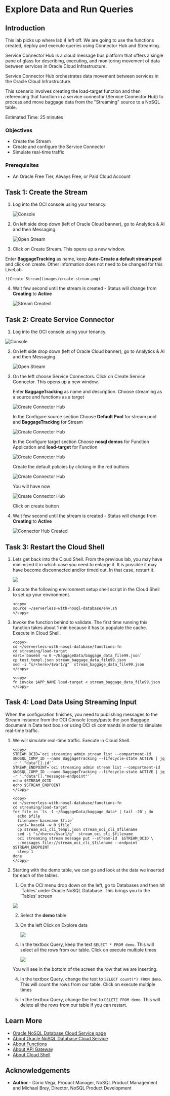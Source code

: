 # Explore Data and Run Queries

## Introduction

This lab picks up where lab 4 left off.   We are going to use the functions created, deploy and execute queries using Connector Hub and Streaming.  

Service Connector Hub is a cloud message bus platform that offers a single pane
of glass for describing, executing, and monitoring movement of data between
services in Oracle Cloud Infrastructure.

Service Connector Hub orchestrates data movement between services in the Oracle
Cloud Infrastructure.

This scenario involves creating the load-target function and then referencing that
function in a service connector (Service Connector Hub) to process and
move baggage data from the "Streaming" source to a NoSQL table.

Estimated Time: 25 minutes

### Objectives

* Create the Stream
* Create and configure the Service Connector
* Simulate real-time traffic

### Prerequisites

* An Oracle Free Tier, Always Free, or Paid Cloud Account


## Task 1: Create the Stream

1. Log into the OCI console using your tenancy.  

    ![Console](images/console-image.png)

2. On left side drop down (left of Oracle Cloud banner), go to Analytics & AI and then Messaging.

    ![Open Stream](images/menu-messaging.png)

3. Click on Create Stream. This opens up a new window.

  Enter **BaggageTracking** as  name, keep **Auto-Create a default stream pool** and click on create.
  Other information does not need to be changed for this LiveLab.

    ![Create Stream](images/create-stream.png)

4. Wait few second until the stream is created - Status will change from **Creating** to **Active**

    ![Stream Created](images/stream.png)

## Task 2: Create Service Connector

1. Log into the OCI console using your tenancy.  

  ![Console](images/console-image.png)

2. On left side drop down (left of Oracle Cloud banner), go to Analytics & AI and then Messaging.

    ![Open Stream](images/menu-messaging.png)

3. On the left choose Service Connectors. Click on Create Service Connector. This opens up a new window.

      Enter **BaggageTracking** as  name and description. Choose streaming as a source and functions as a target

      ![Create Connector Hub](images/create-connector-hub-1.png)

      In the Configure source section Choose **Default Pool** for stream pool and **BaggageTracking** for Stream

      ![Create Connector Hub](images/create-connector-hub-2.png)

      In the Configure target section Choose **nosql demos** for Function Application and **load-target** for Function

      ![Create Connector Hub](images/create-connector-hub-3.png)

      Create the default policies by clicking in the red buttons

      ![Create Connector Hub](images/create-connector-hub-4.png)

      You will have now

      ![Create Connector Hub](images/create-connector-hub-5.png)

      Click on create button

4. Wait few second until the stream is created - Status will change from **Creating** to **Active**

    ![Connector Hub Created](images/connector-hub.png)


## Task 3: Restart the Cloud Shell

1. Lets get back into the Cloud Shell.  From the previous lab, you may have minimized
it in which case you need to enlarge it.  It is possible it may have become disconnected
and/or timed out.   In that case, restart it.

    ![](./images/cloud-shell-phoenix.png)

2. Execute the following environment setup shell script in the Cloud Shell to set up your environment.

    ```
    <copy>
    source ~/serverless-with-nosql-database/env.sh
    </copy>
    ```

3. Invoke the function behind to validate.  The first time running this function takes about 1 min because it has to populate the cache. Execute in Cloud Shell.

    ```
    <copy>
    cd ~/serverless-with-nosql-database/functions-fn
    cd streaming/load-target
    var1=`base64 -w 0 ~/BaggageData/baggage_data_file99.json`
    cp test_templ.json stream_baggage_data_file99.json
    sed -i "s/<here>/$var1/g"  stream_baggage_data_file99.json
    </copy>
    ```
    ```
    <copy>
    fn invoke $APP_NAME load-target < stream_baggage_data_file99.json
    </copy>
    ```

## Task 4: Load Data Using Streaming Input

When the configuration finishes, you need to publishing messages to the Stream instance
from the OCI Console (copy/paste the json Baggage document in Data text box.) or using
OCI cli commands in order to simulate real-time traffic.

1. We will simulate real-time traffic.   Execute in Cloud Shell.
    ```
    <copy>
    STREAM_OCID=`oci streaming admin stream list --compartment-id $NOSQL_COMP_ID --name BaggageTracking --lifecycle-state ACTIVE | jq -r '."data"[].id'`
    STREAM_ENDPOINT=`oci streaming admin stream list --compartment-id $NOSQL_COMP_ID --name BaggageTracking --lifecycle-state ACTIVE | jq -r '."data"[]."messages-endpoint"'`
    echo $STREAM_OCID
    echo $STREAM_ENDPOINT
    </copy>
    ```
    ```
    <copy>
    cd ~/serverless-with-nosql-database/functions-fn
    cd streaming/load-target
    for file in `ls -1 ~/BaggageData/baggage_data* | tail -20`; do
      echo $file
      filename=`basename $file`
      var1=`base64 -w 0 $file`
      cp stream_oci_cli_templ.json stream_oci_cli_$filename
      sed -i "s/<here>/$var1/g"  stream_oci_cli_$filename
      oci streaming stream message put --stream-id  $STREAM_OCID \
      --messages file://stream_oci_cli_$filename --endpoint $STREAM_ENDPOINT
      sleep 1
    done
    </copy>
    ```

2. Starting with the demo table, we can go and look at the data we inserted for each of the tables.

    1. On the OCI menu drop down on the left, go to Databases and then hit 'Tables' under Oracle NoSQL Database.  This brings you to the 'Tables' screen

    ![](./images/nosql-tables.png)

    2. Select the **demo** table

    2. On the left Click on Explore data

        ![](./images/table-row-select.png)

    3. In the textbox Query, keep the text `SELECT * FROM demo`.  This will select all the rows from our table.  Click on execute multiple times

        ![](./images/run-query.png)

      You will see in the bottom of the screen the row that we are inserting.

    4. In the textbox Query, change the text to `SELECT count(*) FROM demo`.  This will count the rows from our table.  Click on execute multiple times

    4. In the textbox Query, change the text to `DELETE FROM demo`.  This will delete all the rows from our table if you can restart.


## Learn More


* [Oracle NoSQL Database Cloud Service page](https://www.oracle.com/database/nosql-cloud.html)
* [About Oracle NoSQL Database Cloud Service](https://docs.oracle.com/pls/topic/lookup?ctx=cloud&id=CSNSD-GUID-88373C12-018E-4628-B241-2DFCB7B16DE8)
* [About Functions](https://docs.oracle.com/en-us/iaas/Content/Functions/Concepts/functionsoverview.htm)
* [About API Gateway](https://docs.oracle.com/en-us/iaas/Content/APIGateway/home.htm)
* [About Cloud Shell](https://docs.oracle.com/en-us/iaas/Content/API/Concepts/cloudshellintro.htm)


## Acknowledgements
* **Author** - Dario Vega, Product Manager, NoSQL Product Management and Michael Brey, Director, NoSQL Product Development
